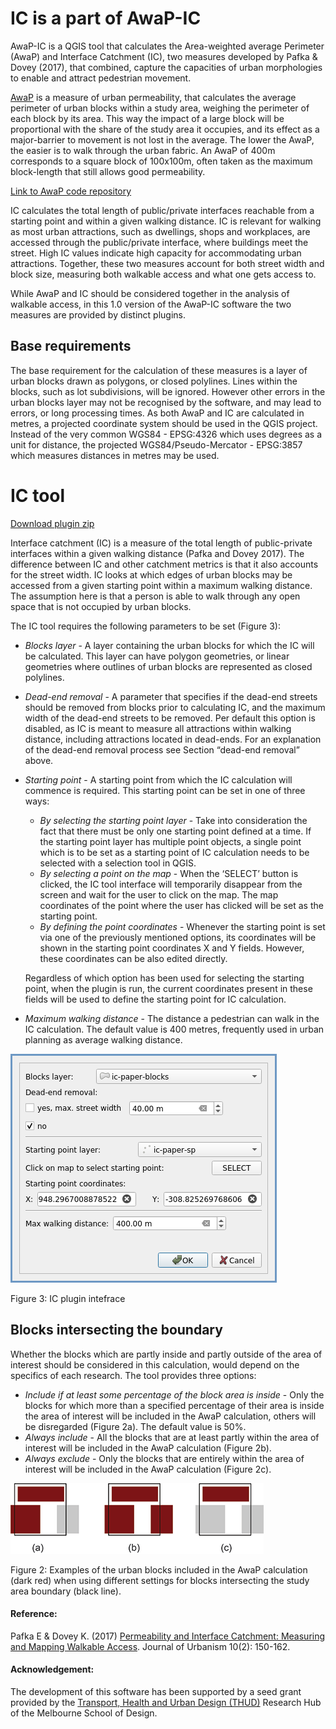 # IC is a part of AwaP-IC
AwaP-IC is a QGIS tool that calculates the Area-weighted average Perimeter (AwaP) and Interface Catchment (IC), two measures developed by Pafka & Dovey (2017), that combined, capture the capacities of urban morphologies to enable and attract pedestrian movement.

[AwaP](https://github.com/Awapic/AwaP) is a measure of urban permeability, that calculates the average perimeter of urban blocks within a study area, weighing the perimeter of each block by its area. This way the impact of a large block will be proportional with the share of the study area it occupies, and its effect as a major-barrier to movement is not lost in the average. The lower the AwaP, the easier is to walk through the urban fabric. An AwaP of 400m corresponds to a square block of 100x100m, often taken as the maximum block-length that still allows good permeability.

[Link to AwaP code repository](https://github.com/Awapic/AwaP)

IC calculates the total length of public/private interfaces reachable from a starting point and within a given walking distance. IC is relevant for walking as most urban attractions, such as dwellings, shops and workplaces, are accessed through the public/private interface, where buildings meet the street. High IC values indicate high capacity for accommodating urban attractions. Together, these two measures account for both street width and block size, measuring both walkable access and what one gets access to.

While AwaP and IC should be considered together in the analysis of walkable access, in this 1.0 version of the AwaP-IC software the two measures are provided by distinct plugins. 

## Base requirements
The base requirement for the calculation of these measures is a layer of urban blocks drawn as polygons, or closed polylines. Lines within the blocks, such as lot subdivisions, will be ignored. However other errors in the urban blocks layer may not be recognised by the software, and may lead to errors, or long processing times. As both AwaP and IC are calculated in metres, a projected coordinate system should be used in the QGIS project. Instead of the very common WGS84 - EPSG:4326 which uses degrees as a unit for distance, the projected WGS84/Pseudo-Mercator - EPSG:3857 which measures distances in metres may be used.

# IC tool
[Download plugin zip](./IC%201-0.zip)

Interface catchment (IC) is a measure of the total length of public-private interfaces within a given walking distance (Pafka and Dovey 2017). The difference between IC and other catchment metrics is that it also accounts for the street width. IC looks at which edges of urban blocks may be accessed from a given starting point within a maximum walking distance. The assumption here is that a person is able to walk through any open space that is not occupied by urban blocks.

The IC tool requires the following parameters to be set (Figure 3):
- *Blocks layer* - A layer containing the urban blocks for which the IC will be calculated. This layer can have polygon geometries, or linear geometries where outlines of urban blocks are represented as closed polylines.
- *Dead-end removal* - A parameter that specifies if the dead-end streets should be removed from blocks prior to calculating IC, and the maximum width of the dead-end streets to be removed. Per default this option is disabled, as IC is meant to measure all attractions within walking distance, including attractions located in dead-ends. For an explanation of the dead-end removal process see Section “dead-end removal” above.
- *Starting point* - A starting point from which the IC calculation will commence is required. This starting point can be set in one of three ways:
   - *By selecting the starting point layer* - Take into consideration the fact that there must be only one starting point defined at a time. If the starting point layer has multiple point objects, a single point which is to be set as a starting point of IC calculation needs to be selected with a selection tool in QGIS.
   - *By selecting a point on the map* - When the ‘SELECT’ button is clicked, the IC tool interface will temporarily disappear from the screen and wait for the user to click on the map. The map coordinates of the point where the user has clicked will be set as the starting point.
   - *By defining the point coordinates* - Whenever the starting point is set via one of the previously mentioned options, its coordinates will be shown in the starting point coordinates X and Y fields. However, these coordinates can be also edited directly.

  Regardless of which option has been used for selecting the starting point, when the plugin is run, the current coordinates present in these fields will be used to define the starting point for IC calculation.
- *Maximum walking distance* - The distance a pedestrian can walk in the IC calculation. The default value is 400 metres, frequently used in urban planning as average walking distance.

![IC GUI](./figures/IC-gui.png)

Figure 3: IC plugin intefrace

## Blocks intersecting the boundary
Whether the blocks which are partly inside and partly outside of the area of interest should be considered in this calculation, would depend on the specifics of each research. The tool provides three options:
- *Include if at least some percentage of the block area is inside* - Only the blocks for which more than a specified percentage of their area is inside the area of interest will be included in the AwaP calculation, others will be disregarded (Figure 2a). The default value is 50%.
- *Always include* - All the blocks that are at least partly within the area of interest will be included in the AwaP calculation (Figure 2b).
- *Always exclude* - Only the blocks that are entirely within the area of interest will be included in the AwaP calculation (Figure 2c).

![AwaP-frame](./figures/AwaP-frame.png)

Figure 2: Examples of the urban blocks included in the AwaP calculation (dark red) when using different settings for blocks intersecting the study area boundary (black line).

#### Reference:
Pafka E & Dovey K. (2017) [Permeability and Interface Catchment: Measuring and Mapping Walkable Access](https://www.researchgate.net/publication/306087166_Permeability_and_interface_catchment_measuring_and_mapping_walkable_access). Journal of Urbanism 10(2): 150-162.

#### Acknowledgement:
The development of this software has been supported by a seed grant provided by the [Transport, Health and Urban Design (THUD)](https://thud.msd.unimelb.edu.au/home) Research Hub of the Melbourne School of Design.
